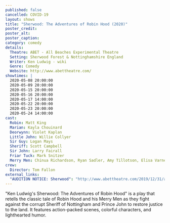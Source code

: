 ```yaml
---
published: false
cancelled: COVID-19
layout: shows
title: "Sherwood: The Adventures of Robin Hood (2020)"
poster_credit: 
poster_alt:
poster_caption:
category: comedy
details:
  Theatre: ABET - All Beaches Experimental Theatre
  Setting: Sherwood Forest & Nottinghamshire England
  Writer: Ken Ludwig - wiki
  Genre: Comedy
  Website: http://www.abettheatre.com/
showtimes: |
  2020-05-08 20:00:00
  2020-05-09 20:00:00
  2020-05-15 20:00:00
  2020-05-16 20:00:00
  2020-05-17 14:00:00
  2020-05-22 20:00:00
  2020-05-23 20:00:00
  2020-05-24 14:00:00
cast:
  Robin: Matt King
  Marian: Kayla Chouinard
  Deorwynn: Violet Kaplan
  Little John: Willie Collyer
  Sir Guy: Logan Mays
  Sheriff: Scott Campbell
  Sir John: Larry Fairall
  Friar Tuck: Mark Snitzer
  Merry Men: Chinua Richardson, Ryan Sadler, Amy Tillotson, Elisa Varnedoe
crew:
  Director: Tom Fallon
external_links:
  "AUDITION NOTICE: Sherwood": "http://www.abettheatre.com/2019/12/31/audition-notice-sherwood/"
---
```

"Ken Ludwig's Sherwood: The Adventures of Robin Hood" is a play that retells the classic tale of Robin Hood and his Merry Men as they fight against the corrupt Sheriff of Nottingham and Prince John to restore justice to the land. It features action-packed scenes, colorful characters, and lighthearted humor.
  
